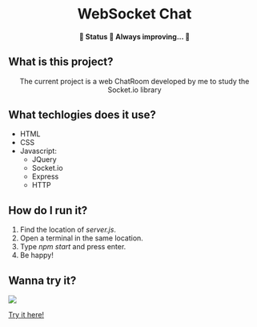<h1 align="center">WebSocket Chat</h1>

<h4 align="center"> 
	🚧  Status 🚀 Always improving...  🚧
</h4>

## What is this project?

<p align="center">
The current project is a web ChatRoom developed by me to study the Socket.io library
<p>

## What techlogies does it use?

<ul>
  <li>HTML</li>
  <li>CSS</li>
  <li>
    Javascript:
    <ul>
       <li>JQuery</li>
       <li>Socket.io</li>
       <li>Express</li>
       <li>HTTP</li>
    </ul>
  </li>
</ul>

## How do I run it?
<ol>
  <li>Find the location of <i>server.js</i>.</li>
  <li>Open a terminal in the same location.</li>
  <li>Type <i>npm start</i> and press enter.</li>
  <li>Be happy!</i></li>
</ol>

## Wanna try it?

![](https://github.com/spackigabriel/readme-gif.gif)

<a href="https://tundra-hazel-venom.glitch.me/">Try it here!</a>